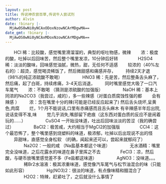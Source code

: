 ```yaml
---
layout: post
title: 传说神农尝百草,传说牛人尝试剂
author: Alvin
date: !binary |-
  MjAwOS0wNi0yNCAxODoxNzowNCArMDgwMA==
date_gmt: !binary |-
  MjAwOS0wNi0yNCAxMDoxNzowNCArMDgwMA==
---
```

　　HCl 稀：比较酸，感觉嘴里滑溜溜的，典型的呕吐物感，微辣
　　浓：极度的酸，吐掉以后回味苦，然后整个嘴里发凉，10分钟后好转
　　
　　H2SO4 稀：淡淡的酸味，回味感觉油腻，微热，甜，无任何不适感
　　较浓的（40%左右的）：超烫，感觉喝烫稀饭了，然后微甜感和痛感并存，
　　持续2天才退（98%的纯正浓硫酸不敢喝）
　　
　　HNO3 稀：先是苦，然后整条舌头麻了，然后痛，起了白斑，持续疼痛，3-4天后消退，
　　同时嘴里感觉大吸了一口汽车尾气
　　浓：不敢喝 （猜测是浓硫酸的加强版）
　　
　　NaOH 稀：基本上同浓的Na2CO3（我尝过，咸的），多一些辣感（对蛋白质腐蚀性强的都
　　会有辣感 ）
　　浓：含在嘴里十分的辣(可能是已经反应起来了) 然后舌头烧坏,呈黄色,肉腐
　　烂，1个月不能说话,口里有赤痛感而且舌头麻木 有辛辣感半年后出院,说话变得不准,味
　　觉几乎消失,嘴部留下疤痕（这东西对蛋白质的反应不是闹着玩的......）
　　
　　CuSO4 一开始没味道，吐出后回味淡淡的苦涩（我的确尝过）
　　
　　BaCl2：极苦咸，大约相当于MgCl2的加强版
　　
　　CCl4：这个最恐怖了，整个嘴里感到烧塑料的味道，极浓郁，吐掉以后出现说不出的怪
　　异甜味，直感觉全身松软 （的确，闻起来还可以，尝起来就郁闷了）
　　
　　Na2O2：一般的咸 （Na盐基本都这个味道）
　　
　　无水酒精：嘴里完全没味道，之后花露水的味道在鼻子里挥之不去
　　
　　FeCl3：凉，然后酸，与硬币放嘴里感觉差不多（Fe盐都这味道）
　　
　　AgNO3：没味道。。。
　　
　　稀Br2水溶液：极其浓重味道，感觉像汽车尾气与松节油混合的味（只能如此形容）
　　
　　Hg(NO3)2：很淡的味道，有点像味精和醋混合了
　　
　　H2O2：特辣，赶紧吐了，之后就没什么事情了
